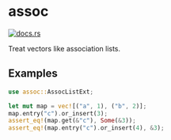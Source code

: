# assoc

[<img alt="docs.rs" src="https://docs.rs/assoc/badge.svg">](https://docs.rs/assoc)

Treat vectors like association lists.

## Examples

```rust
use assoc::AssocListExt;

let mut map = vec![("a", 1), ("b", 2)];
map.entry("c").or_insert(3);
assert_eq!(map.get(&"c"), Some(&3));
assert_eq!(map.entry("c").or_insert(4), &3);
```
